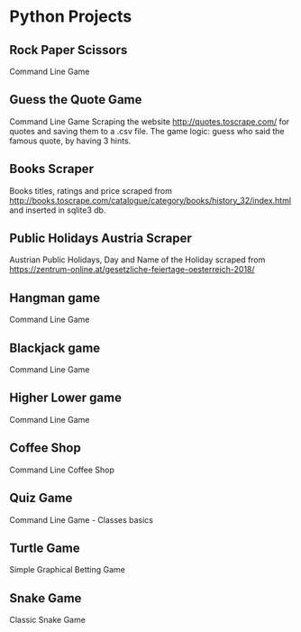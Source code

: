 # Python Projects

## Rock Paper Scissors
Command Line Game

## Guess the Quote Game
Command Line Game
Scraping the website http://quotes.toscrape.com/ for quotes and saving them to a .csv file. The game logic: guess who said the famous quote, by having 3 hints. 


## Books Scraper
Books titles, ratings and price scraped from http://books.toscrape.com/catalogue/category/books/history_32/index.html and inserted in sqlite3 db.

## Public Holidays Austria Scraper
Austrian Public Holidays, Day and Name of the Holiday scraped from https://zentrum-online.at/gesetzliche-feiertage-oesterreich-2018/ 

## Hangman game
Command Line Game

## Blackjack game
Command Line Game

## Higher Lower game
Command Line Game

## Coffee Shop
Command Line Coffee Shop

## Quiz Game
Command Line Game - Classes basics

## Turtle Game
Simple Graphical Betting Game

## Snake Game
Classic Snake Game